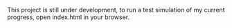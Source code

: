 This project is still under development, to run a test simulation of my current progress, open index.html in your browser.

